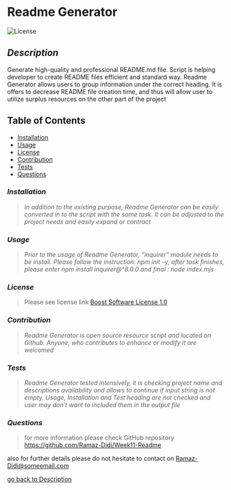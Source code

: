 
  
  # Readme Generator <br />
  ![License](https://img.shields.io/badge/License-Boost_1.0-lightblue.svg)
  ## *Description*
  Generate high-quality and professional README.md file. Script is helping developer to create README files efficient and standard way.  Readme Generator allows users to group information under the correct heading. It is offers to decrease README file creation time, and thus will allow user to utilize surplus resources on the other part of the project
  
  ## Table of Contents 
- [Installation](#installation)<br />
- [Usage](#usage)<br />
- [License](#license)<br />
- [Contribution](#contribution)<br />
- [Tests](#tests)<br /> 
- [Questions](#questions)<br />

### *Installation*
> *In addition to the existing purpose, Readme Generator can be easily converted in to the script with the same task. It can be adjusted to the project needs and easily expand or contract*

### *Usage*
> *Prior to the usage of Readme Generator, “inquirer” module needs to be install. Please follow the instruction:  npm init –y, after task finishes, please enter npm install inquirer@^8.0.0 and final : node index.mjs*

### *License*
> Please see license link  [Boost Software License 1.0](https://www.boost.org/LICENSE_1_0.txt)

### *Contribution*
>  *Readme Generator is open source resource script and located on Github. Anyone, who contributes to enhance or modify it are welcomed*

### *Tests*
>  *Readme Generator tested intensively, it is checking project name and descriptions availability and allows to continue if input string is not empty. Usage, Installation and Test heading are not checked and user may don’t want to included them in the output file*

### *Questions*
>  for more information please check GitHub repository https://github.com/Ramaz-Didi/Week11-Readme

 also for further details please do not hesitate to contact on Ramaz-Didi@someemail.com

 
[go back to Description](#description)